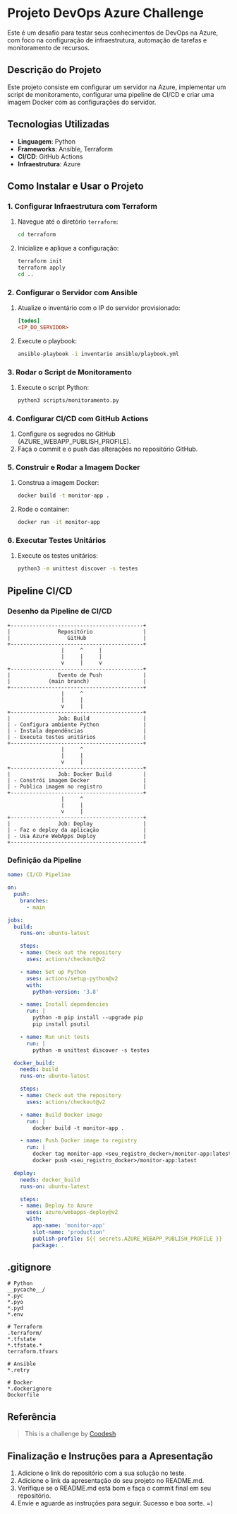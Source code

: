 
# Projeto DevOps Azure Challenge

Este é um desafio para testar seus conhecimentos de DevOps na Azure, com foco na configuração de infraestrutura, automação de tarefas e monitoramento de recursos.

## Descrição do Projeto

Este projeto consiste em configurar um servidor na Azure, implementar um script de monitoramento, configurar uma pipeline de CI/CD e criar uma imagem Docker com as configurações do servidor.

## Tecnologias Utilizadas

- **Linguagem**: Python
- **Frameworks**: Ansible, Terraform
- **CI/CD**: GitHub Actions
- **Infraestrutura**: Azure

## Como Instalar e Usar o Projeto

### 1. Configurar Infraestrutura com Terraform
1. Navegue até o diretório `terraform`:
   ```bash
   cd terraform
   ```
2. Inicialize e aplique a configuração:
   ```bash
   terraform init
   terraform apply
   cd ..
   ```

### 2. Configurar o Servidor com Ansible
1. Atualize o inventário com o IP do servidor provisionado:
   ```ini
   [todos]
   <IP_DO_SERVIDOR>
   ```
2. Execute o playbook:
   ```bash
   ansible-playbook -i inventario ansible/playbook.yml
   ```

### 3. Rodar o Script de Monitoramento
1. Execute o script Python:
   ```bash
   python3 scripts/monitoramento.py
   ```

### 4. Configurar CI/CD com GitHub Actions
1. Configure os segredos no GitHub (AZURE_WEBAPP_PUBLISH_PROFILE).
2. Faça o commit e o push das alterações no repositório GitHub.

### 5. Construir e Rodar a Imagem Docker
1. Construa a imagem Docker:
   ```bash
   docker build -t monitor-app .
   ```
2. Rode o container:
   ```bash
   docker run -it monitor-app
   ```

### 6. Executar Testes Unitários
1. Execute os testes unitários:
   ```bash
   python3 -m unittest discover -s testes
   ```

## Pipeline CI/CD

### Desenho da Pipeline de CI/CD

```plaintext
+------------------------------------------+
|               Repositório                |
|                  GitHub                  |
+------------------------------------------+
                 |     ^     |
                 |     |     |
                 v     |     v
+------------------------------------------+
|               Evento de Push             |
|            (main branch)                 |
+------------------------------------------+
                 |     ^
                 |     |
                 v     |
+------------------------------------------+
|               Job: Build                 |
| - Configura ambiente Python              |
| - Instala dependências                   |
| - Executa testes unitários               |
+------------------------------------------+
                 |     ^
                 |     |
                 v     |
+------------------------------------------+
|               Job: Docker Build          |
| - Constrói imagem Docker                 |
| - Publica imagem no registro             |
+------------------------------------------+
                 |     ^
                 |     |
                 v     |
+------------------------------------------+
|               Job: Deploy                |
| - Faz o deploy da aplicação              |
| - Usa Azure WebApps Deploy               |
+------------------------------------------+
```

### Definição da Pipeline

```yaml
name: CI/CD Pipeline

on:
  push:
    branches:
      - main

jobs:
  build:
    runs-on: ubuntu-latest

    steps:
    - name: Check out the repository
      uses: actions/checkout@v2

    - name: Set up Python
      uses: actions/setup-python@v2
      with:
        python-version: '3.8'

    - name: Install dependencies
      run: |
        python -m pip install --upgrade pip
        pip install psutil

    - name: Run unit tests
      run: |
        python -m unittest discover -s testes

  docker_build:
    needs: build
    runs-on: ubuntu-latest

    steps:
    - name: Check out the repository
      uses: actions/checkout@v2

    - name: Build Docker image
      run: |
        docker build -t monitor-app .

    - name: Push Docker image to registry
      run: |
        docker tag monitor-app <seu_registro_docker>/monitor-app:latest
        docker push <seu_registro_docker>/monitor-app:latest

  deploy:
    needs: docker_build
    runs-on: ubuntu-latest

    steps:
    - name: Deploy to Azure
      uses: azure/webapps-deploy@v2
      with:
        app-name: 'monitor-app'
        slot-name: 'production'
        publish-profile: ${{ secrets.AZURE_WEBAPP_PUBLISH_PROFILE }}
        package: .
```

## .gitignore

```gitignore
# Python
__pycache__/
*.pyc
*.pyo
*.pyd
*.env

# Terraform
.terraform/
*.tfstate
*.tfstate.*
terraform.tfvars

# Ansible
*.retry

# Docker
*.dockerignore
Dockerfile
```

## Referência

> This is a challenge by [Coodesh](https://coodesh.com/)

## Finalização e Instruções para a Apresentação

1. Adicione o link do repositório com a sua solução no teste.
2. Adicione o link da apresentação do seu projeto no README.md.
3. Verifique se o README.md está bom e faça o commit final em seu repositório.
4. Envie e aguarde as instruções para seguir. Sucesso e boa sorte. =)
